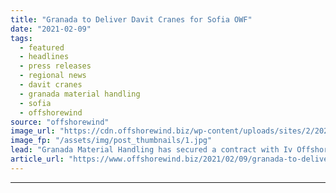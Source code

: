 ```yaml
---
title: "Granada to Deliver Davit Cranes for Sofia OWF"
date: "2021-02-09"
tags: 
  - featured
  - headlines
  - press releases
  - regional news
  - davit cranes
  - granada material handling
  - sofia
  - offshorewind
source: "offshorewind"
image_url: "https://cdn.offshorewind.biz/wp-content/uploads/sites/2/2021/02/09105005/Granada-to-Deliver-Davit-Cranes-for-Sofia-OWF.jpg"
image_fp: "/assets/img/post_thumbnails/1.jpg"
lead: "Granada Material Handling has secured a contract with Iv Offshore &#38; Energy (Iv-ONE) to"
article_url: "https://www.offshorewind.biz/2021/02/09/granada-to-deliver-davit-cranes-for-sofia-owf/"
---
```


---
